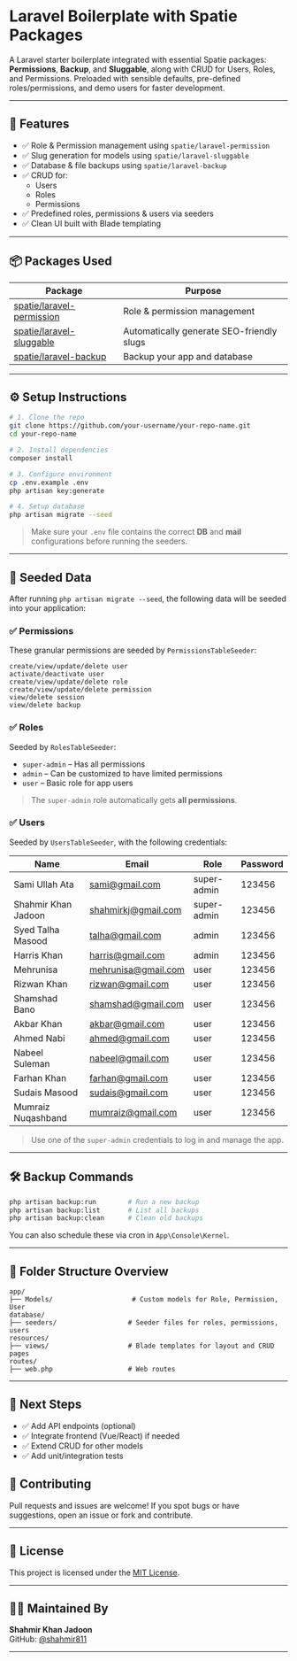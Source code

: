 # Laravel Boilerplate with Spatie Packages

A Laravel starter boilerplate integrated with essential Spatie packages: **Permissions**, **Backup**, and **Sluggable**, along with CRUD for Users, Roles, and Permissions. Preloaded with sensible defaults, pre-defined roles/permissions, and demo users for faster development.

---

## 🚀 Features

-   ✅ Role & Permission management using `spatie/laravel-permission`
-   ✅ Slug generation for models using `spatie/laravel-sluggable`
-   ✅ Database & file backups using `spatie/laravel-backup`
-   ✅ CRUD for:
    -   Users
    -   Roles
    -   Permissions
-   ✅ Predefined roles, permissions & users via seeders
-   ✅ Clean UI built with Blade templating

---

## 📦 Packages Used

| Package                                                                                | Purpose                                   |
| -------------------------------------------------------------------------------------- | ----------------------------------------- |
| [spatie/laravel-permission](https://spatie.be/docs/laravel-permission/v6/introduction) | Role & permission management              |
| [spatie/laravel-sluggable](https://github.com/spatie/laravel-sluggable)                | Automatically generate SEO-friendly slugs |
| [spatie/laravel-backup](https://spatie.be/docs/laravel-backup/v9/introduction)         | Backup your app and database              |

---

## ⚙️ Setup Instructions

```bash
# 1. Clone the repo
git clone https://github.com/your-username/your-repo-name.git
cd your-repo-name

# 2. Install dependencies
composer install

# 3. Configure environment
cp .env.example .env
php artisan key:generate

# 4. Setup database
php artisan migrate --seed
```

> Make sure your `.env` file contains the correct **DB** and **mail** configurations before running the seeders.

---

## 🌱 Seeded Data

After running `php artisan migrate --seed`, the following data will be seeded into your application:

### ✅ Permissions

These granular permissions are seeded by `PermissionsTableSeeder`:

```
create/view/update/delete user
activate/deactivate user
create/view/update/delete role
create/view/update/delete permission
view/delete session
view/delete backup
```

### ✅ Roles

Seeded by `RolesTableSeeder`:

-   `super-admin` – Has all permissions
-   `admin` – Can be customized to have limited permissions
-   `user` – Basic role for app users

> The `super-admin` role automatically gets **all permissions**.

### ✅ Users

Seeded by `UsersTableSeeder`, with the following credentials:

| Name                | Email                                             | Role        | Password |
| ------------------- | ------------------------------------------------- | ----------- | -------- |
| Sami Ullah Ata      | [sami@gmail.com](mailto:sami@gmail.com)           | super-admin | 123456   |
| Shahmir Khan Jadoon | [shahmirkj@gmail.com](mailto:shahmirkj@gmail.com) | super-admin | 123456   |
| Syed Talha Masood   | [talha@gmail.com](mailto:talha@gmail.com)         | admin       | 123456   |
| Harris Khan         | [harris@gmail.com](mailto:harris@gmail.com)       | admin       | 123456   |
| Mehrunisa           | [mehrunisa@gmail.com](mailto:mehrunisa@gmail.com) | user        | 123456   |
| Rizwan Khan         | [rizwan@gmail.com](mailto:rizwan@gmail.com)       | user        | 123456   |
| Shamshad Bano       | [shamshad@gmail.com](mailto:shamshad@gmail.com)   | user        | 123456   |
| Akbar Khan          | [akbar@gmail.com](mailto:akbar@gmail.com)         | user        | 123456   |
| Ahmed Nabi          | [ahmed@gmail.com](mailto:ahmed@gmail.com)         | user        | 123456   |
| Nabeel Suleman      | [nabeel@gmail.com](mailto:nabeel@gmail.com)       | user        | 123456   |
| Farhan Khan         | [farhan@gmail.com](mailto:farhan@gmail.com)       | user        | 123456   |
| Sudais Masood       | [sudais@gmail.com](mailto:sudais@gmail.com)       | user        | 123456   |
| Mumraiz Nuqashband  | [mumraiz@gmail.com](mailto:mumraiz@gmail.com)     | user        | 123456   |

> Use one of the `super-admin` credentials to log in and manage the app.

---

## 🛠 Backup Commands

```bash
php artisan backup:run        # Run a new backup
php artisan backup:list       # List all backups
php artisan backup:clean      # Clean old backups
```

You can also schedule these via cron in `App\Console\Kernel`.

---

## 📁 Folder Structure Overview

```
app/
├── Models/                    # Custom models for Role, Permission, User
database/
├── seeders/                  # Seeder files for roles, permissions, users
resources/
├── views/                    # Blade templates for layout and CRUD pages
routes/
├── web.php                   # Web routes
```

---

## 📌 Next Steps

-   ✅ Add API endpoints (optional)
-   ✅ Integrate frontend (Vue/React) if needed
-   ✅ Extend CRUD for other models
-   ✅ Add unit/integration tests

## 🤝 Contributing

Pull requests and issues are welcome! If you spot bugs or have suggestions, open an issue or fork and contribute.

---

## 📄 License

This project is licensed under the [MIT License](https://chatgpt.com/c/LICENSE).

---

## 👨‍💻 Maintained By

**Shahmir Khan Jadoon**  
GitHub: [@shahmir811](https://github.com/shahmir811)

---
